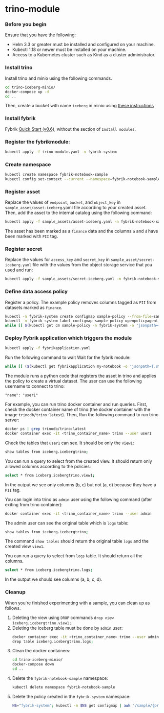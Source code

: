 # trino-module

### Before you begin
Ensure that you have the following:

- Helm 3.3 or greater must be installed and configured on your machine.
- Kubectl 1.18 or newer must be installed on your machine.
- Access to a Kubernetes cluster such as Kind as a cluster administrator.

### Install trino
Install trino and minio using the following commands.
```bash
cd trino-iceberg-minio/
docker-compose up -d
cd ..
```
Then, create a bucket with name `iceberg` in minio using [these instructions](https://github.com/bitsondatadev/trino-getting-started/tree/main/hive/trino-minio#create-bucket-in-minio)

### Install fybrik
Fybrik [Quick Start (v0.6)](https://fybrik.io/v0.6/get-started/quickstart/), without the section of `Install modules`.

### Register the fybrikmodule:
```bash
kubectl apply -f trino-module.yaml -n fybrik-system
```

### Create namespace
```bash
kubectl create namespace fybrik-notebook-sample
kubectl config set-context --current --namespace=fybrik-notebook-sample
```

### Register asset
Replace the values of `endpoint`, `bucket`, and `object_key` in `sample_asset/asset-iceberg`.yaml file according to your created asset. Then, add the asset to the internal catalog using the following command:
```bash
kubectl apply -f sample_assets/asset-iceberg.yaml -n fybrik-notebook-sample
```
The asset has been marked as a `finance` data and the columns `a` and `d` have been marked with `PII` tag.

### Register secret
Replace the values for `access_key` and `secret_key` in `sample_asset/secret-iceberg.yaml` file with the values from the object storage service that you used and run:
```bash
kubectl apply -f sample_assets/secret-iceberg.yaml -n fybrik-notebook-sample
```

### Define data access policy
Register a policy. The example policy removes columns tagged as `PII` from datasets marked as `finance`.
```bash
kubectl -n fybrik-system create configmap sample-policy --from-file=sample_assets/sample-policy.rego
kubectl -n fybrik-system label configmap sample-policy openpolicyagent.org/policy=rego
while [[ $(kubectl get cm sample-policy -n fybrik-system -o 'jsonpath={.metadata.annotations.openpolicyagent\.org/policy-status}') != '{"status":"ok"}' ]]; do echo "waiting for policy to be applied" && sleep 5; done
```

### Deploy Fybrik application which triggers the module
```bash
kubectl apply -f fybrikapplication.yaml
```
Run the following command to wait Wait for the fybrik module:
```bash
while [[ ($(kubectl get fybrikapplication my-notebook -o 'jsonpath={.status.ready}') != "true") || ($(kubectl get jobs my-notebook-fybrik-notebook-sample-trino-module -n fybrik-blueprints -o 'jsonpath={.status.conditions[0].type}') != "Complete") ]]; do echo "waiting for FybrikApplication" && sleep 5; done
```

The module runs a python code that registers the asset in trino and applies the policy to create a virtual dataset. The user can use the following username to connect to trino:

    "name": "user1"

For example, you can run trino docker container and run queries. First, check the docker container name of trino (the docker container with the image `trinodb/trino:latest`). Then, Run the following command to run trino server:
```bash
docker ps | grep trinodb/trino:latest
docker container exec -it <trino_container_name> trino --user user1
```
Check the tables that `user1` can see. It should be only the `view1`:
```bash
show tables from iceberg.icebergtrino;
```

You can run a query to select from the created view. It should return only allowed columns according to the policies:
```bash
select * from iceberg.icebergtrino.view1;
```
In the output we see only columns (b, c) but not (a, d) because they have a `PII` tag.

You can login into trino as `admin` user using the following command (after exiting from trino container):
```bash
docker container exec -it <trino_container_name> trino --user admin
```
The admin user can see the original table which is `logs` table:
```bash
show tables from iceberg.icebergtrino;
```
The command `show tables` should return the original table `logs` and the created view `view1`.

You can run a query to select from `logs` table. It should return all the columns.
```bash
select * from iceberg.icebergtrino.logs;
```
In the output we should see columns (a, b, c, d).

### Cleanup
When you're finished experimenting with a sample, you can clean up as follows.
1. Deleting the view using `DROP` commands `drop view iceberg.icebergtrino.view1;`.
1. Deleting the iceberg table must be done by `admin` user:
    ```bash
    docker container exec -it <trino_container_name> trino --user admin
    drop table iceberg.icebergtrino.logs;
    ```
1. Clean the docker containers:
    ```bash
    cd trino-iceberg-minio/
    docker-compose down
    cd ..
    ```
1. Delete the `fybrik-notebook-sample` namespace:
    ```bash
    kubectl delete namespace fybrik-notebook-sample
    ```
1. Delete the policy created in the `fybrik-system` namespace:
    ```bash
    NS="fybrik-system"; kubectl -n $NS get configmap | awk '/sample/{print $1}' | xargs  kubectl delete -n $NS configmap
    ```
